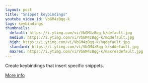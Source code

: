 ```yaml
---
layout: post
title: "Snippet keybindings"
youtube_video_id: VbGM4zBqg-k
tags: keybindings
thumbnails:
  default: https://i.ytimg.com/vi/VbGM4zBqg-k/default.jpg
  medium: https://i.ytimg.com/vi/VbGM4zBqg-k/mqdefault.jpg
  high: https://i.ytimg.com/vi/VbGM4zBqg-k/hqdefault.jpg
  standard: https://i.ytimg.com/vi/VbGM4zBqg-k/sddefault.jpg
  maxres: https://i.ytimg.com/vi/VbGM4zBqg-k/maxresdefault.jpg
---
```


Create keybindings that insert specific snippets.

[More info](https://code.visualstudio.com/docs/editor/userdefinedsnippets#_assign-keybindings-to-snippets)